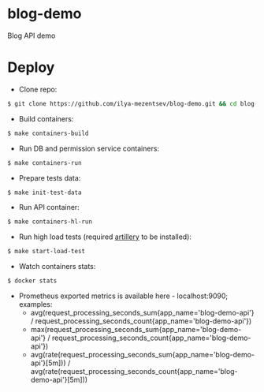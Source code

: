 # blog-demo
Blog API demo

# Deploy
* Clone repo:
```bash
$ git clone https://github.com/ilya-mezentsev/blog-demo.git && cd blog-demo
```

* Build containers:
```bash
$ make containers-build
```

* Run DB and permission service containers:
```bash
$ make containers-run
```

* Prepare tests data:
```bash
$ make init-test-data
```

* Run API container:
```bash
$ make containers-hl-run
```

* Run high load tests (required [artillery](https://artillery.io/) to be installed):
```bash
$ make start-load-test
```

* Watch containers stats:
```bash
$ docker stats
```

* Prometheus exported metrics is available here - localhost:9090; examples:
  * avg(request_processing_seconds_sum{app_name='blog-demo-api'} / request_processing_seconds_count{app_name='blog-demo-api'})
  * max(request_processing_seconds_sum{app_name='blog-demo-api'} / request_processing_seconds_count{app_name='blog-demo-api'})
  * avg(rate(request_processing_seconds_sum{app_name='blog-demo-api'}[5m])) / avg(rate(request_processing_seconds_count{app_name='blog-demo-api'}[5m]))
